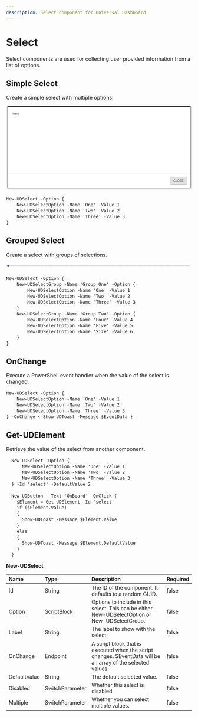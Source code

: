```yaml
---
description: Select component for Universal Dashboard
---
```


# Select

Select components are used for collecting user provided information from a list of options.

## Simple Select

Create a simple select with multiple options.

![](../../../.gitbook/assets/image%20%2866%29.png)

```text
New-UDSelect -Option {
    New-UDSelectOption -Name 'One' -Value 1
    New-UDSelectOption -Name 'Two' -Value 2
    New-UDSelectOption -Name 'Three' -Value 3
}
```

## Grouped Select

Create a select with groups of selections.

![](../../../.gitbook/assets/image%20%2850%29.png)

```text
New-UDSelect -Option {
    New-UDSelectGroup -Name 'Group One' -Option {
        New-UDSelectOption -Name 'One' -Value 1
        New-UDSelectOption -Name 'Two' -Value 2
        New-UDSelectOption -Name 'Three' -Value 3
    }
    New-UDSelectGroup -Name 'Group Two' -Option {
        New-UDSelectOption -Name 'Four' -Value 4
        New-UDSelectOption -Name 'Five' -Value 5
        New-UDSelectOption -Name 'Size' -Value 6
    }
}
```

## OnChange

Execute a PowerShell event handler when the value of the select is changed.

```text
New-UDSelect -Option {
    New-UDSelectOption -Name 'One' -Value 1
    New-UDSelectOption -Name 'Two' -Value 2
    New-UDSelectOption -Name 'Three' -Value 3
} -OnChange { Show-UDToast -Message $EventData }
```

## Get-UDElement

Retrieve the value of the select from another component.

```text
  New-UDSelect -Option {
      New-UDSelectOption -Name 'One' -Value 1
      New-UDSelectOption -Name 'Two' -Value 2
      New-UDSelectOption -Name 'Three' -Value 3
  } -Id 'select' -DefaultValue 2

  New-UDButton  -Text 'OnBoard' -OnClick {
    $Element = Get-UDElement -Id 'select'
    if ($Element.Value)
    {
      Show-UDToast -Message $Element.Value
    }
    else 
    {
      Show-UDToast -Message $Element.DefaultValue
    }
  }
```

**New-UDSelect**

| Name | Type | Description | Required |
| :--- | :--- | :--- | :--- |
| Id | String | The ID of the component. It defaults to a random GUID. | false |
| Option | ScriptBlock | Options to include in this select. This can be either New-UDSelectOption or New-UDSelectGroup. | false |
| Label | String | The label to show with the select. | false |
| OnChange | Endpoint | A script block that is executed when the script changes. $EventData will be an array of the selected values. | false |
| DefaultValue | String | The default selected value. | false |
| Disabled | SwitchParameter | Whether this select is disabled. | false |
| Multiple | SwitchParameter | Whether you can select multiple values. | false |

